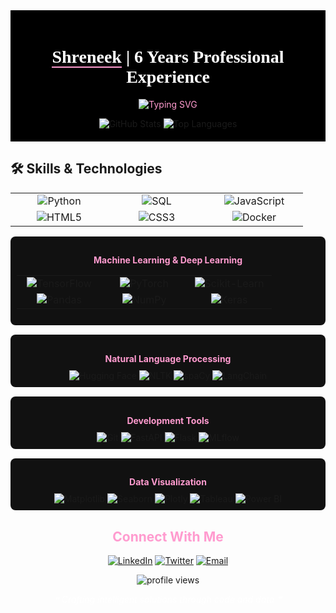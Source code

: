 <!-- GitHub Profile README for Shreneek -->
<div align="center" style="background-color: #000000; padding: 20px;">
  <h1 style="color: #ffffff; font-family: 'Dancing Script', cursive;">
    <span style="border-bottom: 2px solid #ff9bcf;">Shreneek</span> | 6 Years Professional Experience
  </h1>
  
  <!-- Import Google Font -->
  <link href="https://fonts.googleapis.com/css2?family=Dancing+Script:wght@600&display=swap" rel="stylesheet">
  
  <!-- Dynamic Title Animation -->
  <p align="center" style="color: #ff9bcf;">
    <img src="https://readme-typing-svg.herokuapp.com?font=Fira+Code&size=22&duration=3000&pause=1000&color=FF9BCF&center=true&vCenter=true&width=440&lines=Data+Scientist;NLP+Engineer;Agentic+AI+Developer;Deep+Learning+Engineer" alt="Typing SVG" />
  </p>

  <!-- GitHub Stats -->
  <img src="https://github-readme-stats.vercel.app/api?username=shreniek&show_icons=true&count_private=true&hide_border=true&title_color=ff9bcf&icon_color=ffffff&text_color=ffffff&bg_color=000000" alt="GitHub Stats" />
  
  <!-- Top Languages -->
  <img src="https://github-readme-stats.vercel.app/api/top-langs/?username=shreneek&layout=compact&hide_border=true&title_color=ff9bcf&text_color=ffffff&bg_color=000000" alt="Top Languages" />
  

</div>

## 🛠️ Skills & Technologies

<div align="center">

<!-- Skills Hexagon Layout -->
<table align="center" border="0">
  <tr>
    <td align="center" width="140">
      <img src="https://img.shields.io/badge/Python-3776AB?style=for-the-badge&logo=python&logoColor=white" alt="Python" />
    </td>
    <td align="center" width="140">
      <img src="https://img.shields.io/badge/SQL-4479A1?style=for-the-badge&logo=postgresql&logoColor=white" alt="SQL" />
    </td>
    <td align="center" width="140">
      <img src="https://img.shields.io/badge/JavaScript-F7DF1E?style=for-the-badge&logo=javascript&logoColor=black" alt="JavaScript" />
    </td>
  </tr>
  <tr>
    <td align="center" width="140">
      <img src="https://img.shields.io/badge/HTML5-E34F26?style=for-the-badge&logo=html5&logoColor=white" alt="HTML5" />
    </td>
    <td align="center" width="140">
      <img src="https://img.shields.io/badge/CSS3-1572B6?style=for-the-badge&logo=css3&logoColor=white" alt="CSS3" />
    </td>
    <td align="center" width="140">
      <img src="https://img.shields.io/badge/Docker-2496ED?style=for-the-badge&logo=docker&logoColor=white" alt="Docker" />
    </td>
  </tr>
</table>

<!-- ML/DL Frameworks Section -->
<div style="background-color: #111111; padding: 10px; border-radius: 8px; margin: 15px 0;">
  <h4 style="color: #ff9bcf; margin-bottom: 10px;">Machine Learning & Deep Learning</h4>
  <table align="center" border="0">
    <tr>
      <td align="center" width="120">
        <img src="https://img.shields.io/badge/TensorFlow-FF6F00?style=for-the-badge&logo=tensorflow&logoColor=white" alt="TensorFlow" />
      </td>
      <td align="center" width="120">
        <img src="https://img.shields.io/badge/PyTorch-EE4C2C?style=for-the-badge&logo=pytorch&logoColor=white" alt="PyTorch" />
      </td>
      <td align="center" width="120">
        <img src="https://img.shields.io/badge/scikit--learn-F7931E?style=for-the-badge&logo=scikit-learn&logoColor=white" alt="Scikit-Learn" />
      </td>
    </tr>
    <tr>
      <td align="center" width="120">
        <img src="https://img.shields.io/badge/Pandas-150458?style=for-the-badge&logo=pandas&logoColor=white" alt="Pandas" />
      </td>
      <td align="center" width="120">
        <img src="https://img.shields.io/badge/NumPy-013243?style=for-the-badge&logo=numpy&logoColor=white" alt="NumPy" />
      </td>
      <td align="center" width="120">
        <img src="https://img.shields.io/badge/Keras-D00000?style=for-the-badge&logo=keras&logoColor=white" alt="Keras" />
      </td>
    </tr>
  </table>
</div>

<!-- NLP Section -->
<div style="background-color: #111111; padding: 10px; border-radius: 8px; margin: 15px 0;">
  <h4 style="color: #ff9bcf; margin-bottom: 10px;">Natural Language Processing</h4>
  <div>
    <img src="https://img.shields.io/badge/Hugging_Face-FFD21E?style=for-the-badge" alt="Hugging Face" />
    <img src="https://img.shields.io/badge/NLTK-3776AB?style=for-the-badge" alt="NLTK" />
    <img src="https://img.shields.io/badge/spaCy-09A3D5?style=for-the-badge" alt="spaCy" />
    <img src="https://img.shields.io/badge/LangChain-000000?style=for-the-badge" alt="LangChain" />
  </div>
</div>

<!-- Tools & Development -->
<div style="background-color: #111111; padding: 10px; border-radius: 8px; margin: 15px 0;">
  <h4 style="color: #ff9bcf; margin-bottom: 10px;">Development Tools</h4>
  <div>
    <img src="https://img.shields.io/badge/Git-F05032?style=for-the-badge&logo=git&logoColor=white" alt="Git" />
    <img src="https://img.shields.io/badge/FastAPI-009688?style=for-the-badge&logo=fastapi&logoColor=white" alt="FastAPI" />
    <img src="https://img.shields.io/badge/Flask-000000?style=for-the-badge&logo=flask&logoColor=white" alt="Flask" />
    <img src="https://img.shields.io/badge/MLflow-0194E2?style=for-the-badge&logo=mlflow&logoColor=white" alt="MLflow" />
  </div>
</div>

<!-- Data Visualization -->
<div style="background-color: #111111; padding: 10px; border-radius: 8px; margin: 15px 0;">
  <h4 style="color: #ff9bcf; margin-bottom: 10px;">Data Visualization</h4>
  <div>
    <img src="https://img.shields.io/badge/Matplotlib-3776AB?style=for-the-badge" alt="Matplotlib" />
    <img src="https://img.shields.io/badge/Seaborn-3776AB?style=for-the-badge" alt="Seaborn" />
    <img src="https://img.shields.io/badge/Plotly-3F4F75?style=for-the-badge&logo=plotly&logoColor=white" alt="Plotly" />
    <img src="https://img.shields.io/badge/Tableau-E97627?style=for-the-badge&logo=tableau&logoColor=white" alt="Tableau" />
    <img src="https://img.shields.io/badge/Power_BI-F2C811?style=for-the-badge&logo=powerbi&logoColor=black" alt="Power BI" />
  </div>
</div>

</div>

<!-- Connect Section -->
<h2 align="center" style="color: #ff9bcf;">Connect With Me</h2>
<p align="center">
  <a href="https://www.linkedin.com/in/shreneek/"><img src="https://img.shields.io/badge/LinkedIn-0077B5?style=for-the-badge&logo=linkedin&logoColor=white" alt="LinkedIn" /></a>
  <a href="https://twitter.com/shreneek"><img src="https://img.shields.io/badge/Twitter-1DA1F2?style=for-the-badge&logo=twitter&logoColor=white" alt="Twitter" /></a>
  <a href="mailto:contact@shreneek.com"><img src="https://img.shields.io/badge/Email-D14836?style=for-the-badge&logo=gmail&logoColor=white" alt="Email" /></a>
</p>

<!-- Profile Views Counter -->
<p align="center">
  <img src="https://komarev.com/ghpvc/?username=shreniek&color=ff9bcf&style=flat-square&label=Profile+Views" alt="profile views">
</p>

<!-- Footer -->
<p align="center" style="color: #ffffff;">
  <i>❝ Crafting intelligent solutions through code and data ❞</i>
</p>
